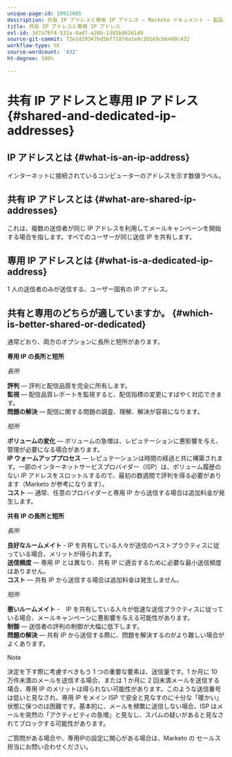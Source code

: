 ```yaml
---
unique-page-id: 10912085
description: 共有 IP アドレスと専用 IP アドレス — Marketo ドキュメント — 製品ドキュメント
title: 共有 IP アドレスと専用 IP アドレス
exl-id: 3d7a78f4-531a-4ad7-a20b-1385bd62d1d9
source-git-commit: 72e1d29347bd5b77107da1e9c30169cb6490c432
workflow-type: ht
source-wordcount: '432'
ht-degree: 100%

---
```


# 共有 IP アドレスと専用 IP アドレス {#shared-and-dedicated-ip-addresses}

## IP アドレスとは {#what-is-an-ip-address}

インターネットに接続されているコンピューターのアドレスを示す数値ラベル。

## 共有 IP アドレスとは {#what-are-shared-ip-addresses}

これは、複数の送信者が同じ IP アドレスを利用してメールキャンペーンを開始する場合を指します。すべてのユーザーが同じ送信 IP を共有します。

## 専用 IP アドレスとは {#what-is-a-dedicated-ip-address}

1 人の送信者のみが送信する、ユーザー固有の IP アドレス。

## 共有と専用のどちらが適していますか。 {#which-is-better-shared-or-dedicated}

通常どおり、両方のオプションに長所と短所があります。

**専用 IP の長所と短所**

_長所_

**評判**  — 評判と配信品質を完全に所有します。\
**監視**  — 配信品質レポートを監視すると、配信指標の変更にすばやく対応できます。\
**問題の解決**  — 配信に関する問題の調査、理解、解決が容易になります。

_短所_

**ボリュームの変化**  — ボリュームの急増は、レピュテーションに悪影響を与え、管理が必要になる場合があります。\
**IP ウォームアッププロセス**  — レピュテーションは時間の経過と共に構築されます。一部のインターネットサービスプロバイダー（ISP）は、ボリューム履歴のない IP アドレスをスロットルするので、最初の数週間で評判を得る必要があります（Marketo が参考になります）。\
**コスト** — 通常、任意のプロバイダーと専用 IP から送信する場合は追加料金が発生します。

**共有 IP の長所と短所**

_長所_

**良好なルームメイト**  - IP を共有している人々が送信のベストプラクティスに従っている場合、メリットが得られます。\
**送信頻度** — 専用 IP とは異なり、共有 IP に適合するために必要な最小送信頻度はありません。\
**コスト** — 共有 IP から送信する場合は追加料金は発生しません。

_短所_

**悪いルームメイト** -　IP を共有している人々が低速な送信プラクティスに従っている場合、メールキャンペーンに悪影響を与える可能性があります。\
**制御** — 送信者の評判の制御が大幅に低下します。\
**問題の解決** — 共有 IP から送信する際に、問題を解決するのがより難しい場合がよくあります。

>[!NOTE]
>
>決定を下す際に考慮すべきもう 1 つの重要な要素は、送信量です。1 か月に 10 万件未満のメールを送信する場合、または 1 か月に 2 回未満メールを送信する場合、専用 IP のメリットは得られない可能性があります。このような送信番号は低いと見なされ、専用 IP をメイン ISP で安全と見なすのに十分な「暖かい」状態に保つのは困難です。基本的に、メールを頻繁に送信しない場合、ISP はメールを突然の「アクティビティの急増」と見なし、スパムの疑いがあると見なされてブロックする可能性があります。

ご質問がある場合や、専用IPの設定に関心がある場合は、Marketo の セールス担当にお問い合わせください。
